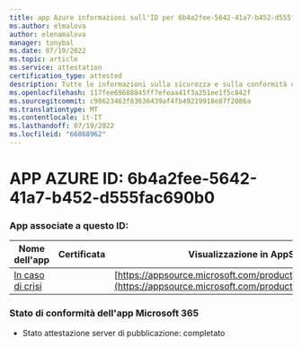 ```yaml
---
title: app Azure informazioni sull'ID per 6b4a2fee-5642-41a7-b452-d555fac690b0
ms.author: elmalova
author: elenamalova
manager: tonybal
ms.date: 07/19/2022
ms.topic: article
ms.service: attestation
certification_type: attested
description: Tutte le informazioni sulla sicurezza e sulla conformità disponibili per 6b4a2fee-5642-41a7-b452-d555fac690b0.
ms.openlocfilehash: 117fee69688845ff7efeaa41f3a251ee1f5c842f
ms.sourcegitcommit: c98623463f83636439af4fb49219918e87f2086a
ms.translationtype: MT
ms.contentlocale: it-IT
ms.lasthandoff: 07/19/2022
ms.locfileid: "66868962"
---
```

# <a name="azure-app-id-6b4a2fee-5642-41a7-b452-d555fac690b0"></a>APP AZURE ID: 6b4a2fee-5642-41a7-b452-d555fac690b0


### <a name="apps-associated-with-this-id"></a>App associate a questo ID:
| **Nome dell'app** | **Certificata** | **Visualizzazione in AppSource** |
|--------------|---------------|-----------------------|
| [In caso di crisi](../forward/WA200003194.md) |  | [https://appsource.microsoft.com/product/office/WA200003194](https://appsource.microsoft.com/product/office/WA200003194) |

### <a name="microsoft-365-app-compliance-status"></a>Stato di conformità dell'app Microsoft 365
- Stato attestazione server di pubblicazione: completato
